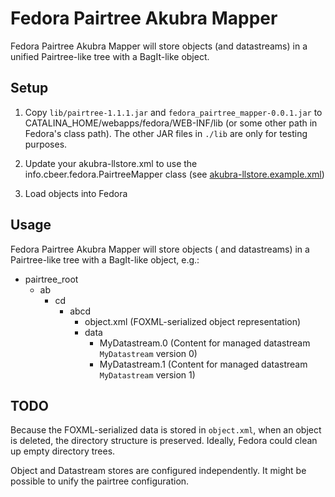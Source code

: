 # Fedora Pairtree Akubra Mapper
Fedora Pairtree Akubra Mapper will store objects (and datastreams) in a unified
Pairtree-like tree with a BagIt-like object.

## Setup
1. Copy `lib/pairtree-1.1.1.jar` and `fedora_pairtree_mapper-0.0.1.jar` to
CATALINA_HOME/webapps/fedora/WEB-INF/lib (or some other path in Fedora's
class path). The other JAR files in `./lib` are only for testing purposes.

1. Update your akubra-llstore.xml to use the
info.cbeer.fedora.PairtreeMapper class (see [akubra-llstore.example.xml](https://github.com/cbeer/fedora_pairtree_mapper/blob/master/akubra-llstore.example.xml))

1. Load objects into Fedora

## Usage
Fedora Pairtree Akubra Mapper will store objects ( and datastreams) in a
Pairtree-like tree with a BagIt-like object, e.g.:

- pairtree_root
   * ab
     * cd
       * abcd
         * object.xml (FOXML-serialized object representation)
         * data
             * MyDatastream.0 (Content for managed datastream `MyDatastream` version 0) 
             * MyDatastream.1 (Content for managed datastream `MyDatastream` version 1) 

## TODO
Because the FOXML-serialized data is stored in `object.xml`, when an
object is deleted, the directory structure is preserved. Ideally, Fedora
could clean up empty directory trees.

Object and Datastream stores are configured independently. It might be possible to unify the pairtree configuration.

